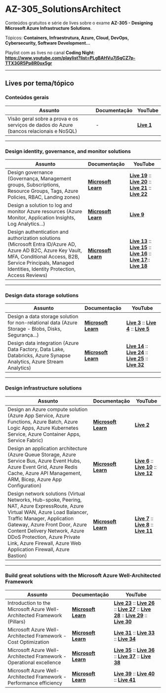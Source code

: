 # AZ-305_SolutionsArchitect
Conteúdos gratuitos e série de lives sobre o exame **AZ-305 - Designing Microsoft Azure Infrastructure Solutions**.

Tópicos: **Containers, Infraestrutura, Azure, Cloud, DevOps, Cybersecurity, Software Development...**

Playlist com as lives no canal **Coding Night**:
**https://www.youtube.com/playlist?list=PLgBAHVu7jSqCZ7p-TTX3GR5Pp8R0ox5gr**

---

## Lives por tema/tópico

### Conteúdos gerais

| **Assunto** | **Documentação** | **YouTube** |
|-------------|------------------|-------------|
| Visão geral sobre a prova e os serviços de dados do Azure (bancos relacionais e NoSQL) | - | [**Live 1**](https://www.youtube.com/watch?v=oj7zL85R6yI) |

---

### Design identity, governance, and monitor solutions

| **Assunto** | **Documentação** | **YouTube** |
|-------------|------------------|-------------|
| Design governance (Governança, Management groups, Subscriptions, Resource Groups, Tags, Azure Policies, RBAC, Landing zones) | [**Microsoft Learn**](https://learn.microsoft.com/en-us/training/modules/design-governance/) | [**Live 19**](https://www.youtube.com/watch?v=1CRpas-AqT0) :: [**Live 20**](https://www.youtube.com/watch?v=JGG3qc2wphk) :: [**Live 21**](https://www.youtube.com/watch?v=FW-jD5AxBvk) :: [**Live 22**](https://www.youtube.com/watch?v=FW-jD5AxBvk) |
| Design a solution to log and monitor Azure resources (Azure Monitor, Application Insights, Log Analytics...) | [**Microsoft Learn**](https://learn.microsoft.com/en-us/training/modules/design-solution-to-log-monitor-azure-resources/) | [**Live 9**](https://www.youtube.com/watch?v=Bomq_Vvm2UI) |
| Design authentication and authorization solutions (Microsoft Entra ID/Azure AD, Azure AD B2C, Azure Key Vault, MFA, Conditional Access, B2B, Service Principals, Managed Identities, Identity Protection, Access Reviews) | [**Microsoft Learn**](https://learn.microsoft.com/en-us/training/modules/design-authentication-authorization-solutions/) | [**Live 13**](https://www.youtube.com/watch?v=9wA8KN0opCY) :: [**Live 15**](https://www.youtube.com/watch?v=EW9cepOM4N8) :: [**Live 16**](https://www.youtube.com/watch?v=3SZ_WifKIns) :: [**Live 17**](https://www.youtube.com/watch?v=HkxgAHlBPjw):: [**Live 18**](https://www.youtube.com/watch?v=Fj7vP2W2tTE) |

---

### Design data storage solutions

| **Assunto** | **Documentação** | **YouTube** |
|-------------|------------------|-------------|
| Design a data storage solution for non-relational data (Azure Storage - Blobs, Disks, Segurança...) | [**Microsoft Learn**](https://learn.microsoft.com/en-us/training/modules/design-data-storage-solution-for-non-relational-data/) | [**Live 3**](https://www.youtube.com/watch?v=b87W4PFimNo) :: [**Live 4**](https://www.youtube.com/watch?v=Kk_Y1oEMLs4) :: [**Live 5**](https://www.youtube.com/watch?v=dDe8iN1Qrlc)|
| Design data integration (Azure Data Factory, Data Lake, Databricks, Azure Synapse Analytics, Azure Stream Analytics) | [**Microsoft Learn**](https://learn.microsoft.com/en-us/training/modules/design-data-integration/) | [**Live 14**](https://www.youtube.com/watch?v=O-fvy_MnQ9c) :: [**Live 24**](https://www.youtube.com/watch?v=2p29XQQyWVY) :: [**Live 25**](https://www.youtube.com/watch?v=DlzFxoWxmJM) :: [**Live 32**](https://www.youtube.com/watch?v=_KBY4ZcKQOo) |

---

### Design infrastructure solutions

| **Assunto** | **Documentação** | **YouTube** |
|-------------|------------------|-------------|
| Design an Azure compute solution (Azure App Service, Azure Functions, Azure Batch, Azure Logic Apps, Azure Kubernetes Service, Azure Container Apps, Service Fabric) | [**Microsoft Learn**](https://learn.microsoft.com/en-us/training/modules/design-compute-solution/) | [**Live 2**](https://www.youtube.com/watch?v=_YB-tw52cJI) |
| Design an application architecture (Azure Queue Storage, Azure Service Bus, Azure Event Hubs, Azure Event Grid, Azure Redis Cache, Azure API Management, ARM, Bicep, Azure App Configuration) | [**Microsoft Learn**](https://learn.microsoft.com/en-us/training/modules/design-application-architecture/) | [**Live 6**](https://www.youtube.com/watch?v=807J7Qth-WM) :: [**Live 10**](https://www.youtube.com/watch?v=KATsXh0zkGY) :: [**Live 12**](https://www.youtube.com/watch?v=RPFZw2bgEi8) |
| Design network solutions (Virtual Networks, Hub-spoke, Peering, NAT, Azure ExpressRoute, Azure Virtual WAN, Azure Load Balancer, Traffic Manager, Application Gateway, Azure Front Door, Azure Content Delivery Network, Azure DDoS Protection, Azure Private Link, Azure Firewall, Azure Web Application Firewall, Azure Bastion) | [**Microsoft Learn**](https://learn.microsoft.com/en-us/training/modules/design-network-solutions/) | [**Live 7**](https://www.youtube.com/watch?v=2FhcqDUKxRM) :: [**Live 8**](https://www.youtube.com/watch?v=kDdZShv0QdM) :: [**Live 11**](https://www.youtube.com/watch?v=f8SwiC9fam4) |

---

### Build great solutions with the Microsoft Azure Well-Architected Framework

| **Assunto** | **Documentação** | **YouTube** |
|-------------|------------------|-------------|
| Introduction to the Microsoft Azure Well-Architected Framework (Pillars) | [**Microsoft Learn**](https://learn.microsoft.com/en-us/training/modules/azure-well-architected-introduction/) | [**Live 23**](https://www.youtube.com/watch?v=fOIel4OB9YM) :: [**Live 26**](https://www.youtube.com/watch?v=TR29H2JanQE) :: [**Live 27**](https://www.youtube.com/watch?v=U98RVZdoskE) :: [**Live 28**](https://www.youtube.com/watch?v=NS38tEL0N78) :: [**Live 29**](https://www.youtube.com/watch?v=MraSzxQFtHE) :: [**Live 30**](https://www.youtube.com/watch?v=-p6-VwCXBFI) |
| Microsoft Azure Well-Architected Framework - Cost Optimization | [**Microsoft Learn**](https://learn.microsoft.com/en-us/training/modules/azure-well-architected-cost-optimization/) | [**Live 31**](https://www.youtube.com/watch?v=OYBMn2HEQMw) :: [**Live 33**](https://www.youtube.com/watch?v=_KBY4ZcKQOo) :: [**Live 34**](https://www.youtube.com/watch?v=JZbagM4OK4k) |
| Microsoft Azure Well-Architected Framework - Operational excellence | [**Microsoft Learn**](https://learn.microsoft.com/en-us/training/modules/azure-well-architected-operational-excellence/) | [**Live 35**](https://www.youtube.com/watch?v=R2DD6ycSlX8) :: [**Live 36**](https://www.youtube.com/watch?v=U-sK5l8cyqM) :: [**Live 37**](https://www.youtube.com/watch?v=L0uDDuVutEU) :: [**Live 38**](https://www.youtube.com/watch?v=Z6Wx9_yzREI) |
| Microsoft Azure Well-Architected Framework - Performance efficiency | [**Microsoft Learn**](https://learn.microsoft.com/en-us/training/modules/azure-well-architected-performance-efficiency/) | [**Live 39**](https://www.youtube.com/watch?v=WV8BO-E2vQM) :: [**Live 40**](https://www.youtube.com/watch?v=ct4QREqnT7A) :: [**Live 41**](https://www.youtube.com/watch?v=laDtHwR21D0) |






